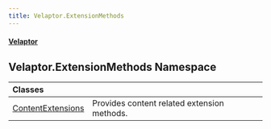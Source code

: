 ```yaml
---
title: Velaptor.ExtensionMethods
---
```


#### [Velaptor](Namespaces.md 'Velaptor Namespaces')

## Velaptor.ExtensionMethods Namespace

| Classes | |
| :--- | :--- |
| [ContentExtensions](Velaptor.ExtensionMethods.ContentExtensions.md 'Velaptor.ExtensionMethods.ContentExtensions') | Provides content related extension methods. |
